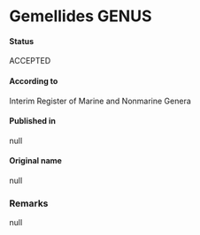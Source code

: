 Gemellides GENUS
=======

#### Status
ACCEPTED

#### According to
Interim Register of Marine and Nonmarine Genera

#### Published in
null

#### Original name
null

### Remarks
null